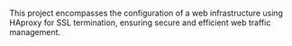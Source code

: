 This project encompasses the configuration of a web infrastructure using HAproxy for SSL termination, ensuring secure and efficient web traffic management.
